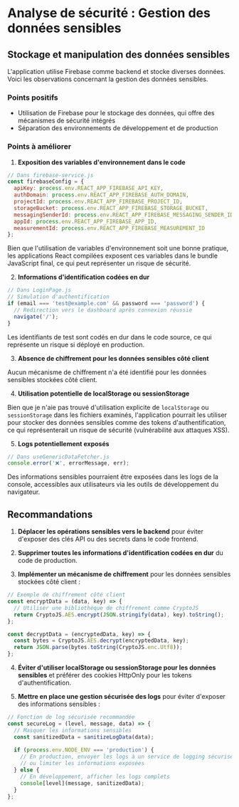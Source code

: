 # Analyse de sécurité : Gestion des données sensibles

## Stockage et manipulation des données sensibles

L'application utilise Firebase comme backend et stocke diverses données. Voici les observations concernant la gestion des données sensibles.

### Points positifs

- Utilisation de Firebase pour le stockage des données, qui offre des mécanismes de sécurité intégrés
- Séparation des environnements de développement et de production

### Points à améliorer

1. **Exposition des variables d'environnement dans le code**

```javascript
// Dans firebase-service.js
const firebaseConfig = {
  apiKey: process.env.REACT_APP_FIREBASE_API_KEY,
  authDomain: process.env.REACT_APP_FIREBASE_AUTH_DOMAIN,
  projectId: process.env.REACT_APP_FIREBASE_PROJECT_ID,
  storageBucket: process.env.REACT_APP_FIREBASE_STORAGE_BUCKET,
  messagingSenderId: process.env.REACT_APP_FIREBASE_MESSAGING_SENDER_ID,
  appId: process.env.REACT_APP_FIREBASE_APP_ID,
  measurementId: process.env.REACT_APP_FIREBASE_MEASUREMENT_ID
};
```

Bien que l'utilisation de variables d'environnement soit une bonne pratique, les applications React compilées exposent ces variables dans le bundle JavaScript final, ce qui peut représenter un risque de sécurité.

2. **Informations d'identification codées en dur**

```javascript
// Dans LoginPage.js
// Simulation d'authentification
if (email === 'test@example.com' && password === 'password') {
  // Redirection vers le dashboard après connexion réussie
  navigate('/');
}
```

Les identifiants de test sont codés en dur dans le code source, ce qui représente un risque si déployé en production.

3. **Absence de chiffrement pour les données sensibles côté client**

Aucun mécanisme de chiffrement n'a été identifié pour les données sensibles stockées côté client.

4. **Utilisation potentielle de localStorage ou sessionStorage**

Bien que je n'aie pas trouvé d'utilisation explicite de `localStorage` ou `sessionStorage` dans les fichiers examinés, l'application pourrait les utiliser pour stocker des données sensibles comme des tokens d'authentification, ce qui représenterait un risque de sécurité (vulnérabilité aux attaques XSS).

5. **Logs potentiellement exposés**

```javascript
// Dans useGenericDataFetcher.js
console.error('❌', errorMessage, err);
```

Des informations sensibles pourraient être exposées dans les logs de la console, accessibles aux utilisateurs via les outils de développement du navigateur.

## Recommandations

1. **Déplacer les opérations sensibles vers le backend** pour éviter d'exposer des clés API ou des secrets dans le code frontend.

2. **Supprimer toutes les informations d'identification codées en dur** du code de production.

3. **Implémenter un mécanisme de chiffrement** pour les données sensibles stockées côté client :
```javascript
// Exemple de chiffrement côté client
const encryptData = (data, key) => {
  // Utiliser une bibliothèque de chiffrement comme CryptoJS
  return CryptoJS.AES.encrypt(JSON.stringify(data), key).toString();
};

const decryptData = (encryptedData, key) => {
  const bytes = CryptoJS.AES.decrypt(encryptedData, key);
  return JSON.parse(bytes.toString(CryptoJS.enc.Utf8));
};
```

4. **Éviter d'utiliser localStorage ou sessionStorage pour les données sensibles** et préférer des cookies HttpOnly pour les tokens d'authentification.

5. **Mettre en place une gestion sécurisée des logs** pour éviter d'exposer des informations sensibles :
```javascript
// Fonction de log sécurisée recommandée
const secureLog = (level, message, data) => {
  // Masquer les informations sensibles
  const sanitizedData = sanitizeLogData(data);
  
  if (process.env.NODE_ENV === 'production') {
    // En production, envoyer les logs à un service de logging sécurisé
    // ou limiter les informations exposées
  } else {
    // En développement, afficher les logs complets
    console[level](message, sanitizedData);
  }
};
```
